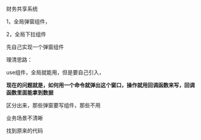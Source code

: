 财务共享系统

1，全局弹窗组件，

2，全局下拉组件

先自己实现一个弹窗组件

理清思路：

use组件，全局就能用，但是要自己引入，<component>

**现在的问题就是，如何用一个命令就弹出这个窗口，操作就用回调函数来写，回调函数里面能拿到数据**

区分出来，那些弹窗要写组件，那些不用

业务场景不清晰

找到原来的代码





